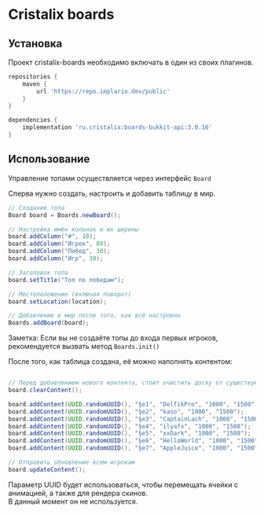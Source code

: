 # Cristalix boards

## Установка

Проект cristalix-boards необходимо включать в один из своих плагинов.

```groovy
repositories {
    maven {
        url 'https://repo.implario.dev/public'
    }
}

dependencies {
    implementation 'ru.cristalix:boards-bukkit-api:3.0.16'
}
```

## Использование

Управление топами осуществляется через интерфейс `Board`

Сперва нужно создать, настроить и добавить таблицу в мир.

```java
// Создание топа
Board board = Boards.newBoard();

// Настройка имён колонок и их ширины
board.addColumn("#", 10);
board.addColumn("Игрок", 80);
board.addColumn("Побед", 30);
board.addColumn("Игр", 30);

// Заголовок топа
board.setTitle("Топ по победам");

// Местоположение (включая поворот)
board.setLocation(location);

// Добавление в мир после того, как всё настроено
Boards.addBoard(board);
```

Заметка: Если вы не создаёте топы до входа первых игроков, рекомендуется
вызвать метод `Boards.init()`

После того, как таблица создана, её можно наполнять контентом:

```java

// Перед добавлением нового контента, стоит очистить доску от существующего
board.clearContent();

board.addContent(UUID.randomUUID(), "§e1", "DelfikPro", "1000", "1500");
board.addContent(UUID.randomUUID(), "§e2", "kaso", "1000", "1500");
board.addContent(UUID.randomUUID(), "§e3", "CaptainLach", "1000", "1500");
board.addContent(UUID.randomUUID(), "§e4", "ilyafx", "1000", "1500");
board.addContent(UUID.randomUUID(), "§e5", "xxDark", "1000", "1500");
board.addContent(UUID.randomUUID(), "§e6", "HelloWorld", "1000", "1500");
board.addContent(UUID.randomUUID(), "§e7", "AppleJuice", "1000", "1500");

// Отправить обновление всем игрокам
board.updateContent();
```

Параметр UUID будет использоваться, чтобы перемещать ячейки с анимацией, а также для рендера скинов.  
В данный момент он не используется.
